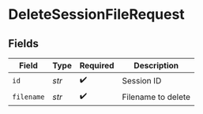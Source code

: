 # DeleteSessionFileRequest


## Fields

| Field              | Type               | Required           | Description        |
| ------------------ | ------------------ | ------------------ | ------------------ |
| `id`               | *str*              | :heavy_check_mark: | Session ID         |
| `filename`         | *str*              | :heavy_check_mark: | Filename to delete |